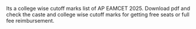 Its a college wise cutoff marks list of AP EAMCET 2025.
Download pdf and check the caste and college wise cutoff marks for getting free seats or full fee reimbursement.
